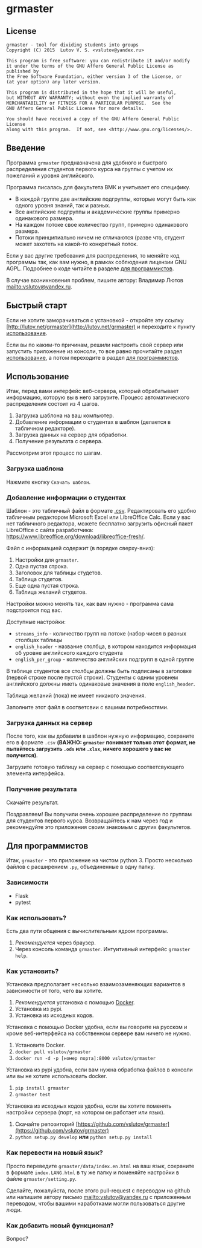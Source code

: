 # grmaster

## License

    grmaster - tool for dividing students into groups
    Copyright (C) 2015  Lutov V. S. <vslutov@yandex.ru>

    This program is free software: you can redistribute it and/or modify
    it under the terms of the GNU Affero General Public License as published by
    the Free Software Foundation, either version 3 of the License, or
    (at your option) any later version.

    This program is distributed in the hope that it will be useful,
    but WITHOUT ANY WARRANTY; without even the implied warranty of
    MERCHANTABILITY or FITNESS FOR A PARTICULAR PURPOSE.  See the
    GNU Affero General Public License for more details.

    You should have received a copy of the GNU Affero General Public License
    along with this program.  If not, see <http://www.gnu.org/licenses/>.

## <a name="intro"></a>Введение

Программа `grmaster` предназначена для удобного и быстрого распределения
студентов первого курса на группы с учетом их пожеланий и уровня английского.

Программа писалась для факультета ВМК и учитывает его специфику.

- В каждой группе две английские подгруппы, которые могут быть как одного
  уровня знаний, так и разных.
- Все английские подгруппы и академические группы примерно одинакового
  размера.
- На каждом потоке свое количество групп, примерно одинакового размера.
- Потоки принципиально ничем не отличаются (разве что, студент может захотеть
  на какой-то конкретный поток.

Если у вас другие требования для распределения, то меняйте код программы так,
как вам нужно, в рамках соблюдения лицензии GNU AGPL. Подробнее о коде
читайте в разделе [для программистов](#for-programmers).

В случае возникновения проблем, пишите автору:
Владимир Лютов <mailto:vslutov@yandex.ru>.

## Быстрый старт

Если не хотите заморачиваться с установкой - откройте эту ссылку
[http://lutov.net/grmaster](http://lutov.net/grmaster) и переходите к
пункту [использование](#using).

Если вы по каким-то причинам, решили настроить свой сервер или запустить
приложение из консоли, то все равно прочитайте раздел
[использование](#using), а потом переходите в раздел
[для программистов](#for-programmers).

## <a name="using"></a>Использование

Итак, перед вами интерфейс веб-сервера, который обрабатывает информацию,
которую вы в него загрузите. Процесс автоматического распределения состоит из
4 шагов.

1. Загрузка шаблона на ваш компьютер.
2. Добавление информации о студентах в шаблон (делается в табличном редакторе).
3. Загрузка данных на сервер для обработки.
4. Получение результата с сервера.

Рассмотрим этот процесс по шагам.

### Загрузка шаблона

Нажмите кнопку `Cкачать шаблон`.

### Добавление информации о студентах

Шаблон - это табличный файл в формате
[.csv](https://ru.wikipedia.org/wiki/CSV). Редактировать его удобно табличным
редактором Microsoft Excel или LibreOffice Calc. Если у вас нет табличного
редактора, можете бесплатно загрузить офисный пакет LibreOffice с сайта
разработчика: <https://www.libreoffice.org/download/libreoffice-fresh/>.

Файл с информацией содержит (в порядке сверху-вниз):

1. Настройки для `grmaster`.
2. Одна пустая строка.
3. Заголовок для таблицы студетов.
4. Таблица студетов.
5. Еще одна пустая строка.
6. Таблица желаний студетов.

Настройки можно менять так, как вам нужно - программа сама подстроится под
вас.

Доступные настройки:

- `streams_info` - количество групп на потоке (набор чисел в разных столбцах
  таблицы
- `english_header` - название столбца, в котором находится информация об
  уровне английского каждого студента
- `english_per_group` - количество английских подгрупп в одной группе

В таблице студентов все столбцы должны быть подписаны в заголовке (первой
строке после пустой строки). Студенты с одним уровнем английского должны
иметь одинаковые значения в поле `english_header`.

Таблица желаний (пока) не имеет никакого значения.

Заполните этот файл в соответсвии с вашими потребностями.

### Загрузка данных на сервер

После того, как вы добавили в шаблон нужную информацию, сохраните его в формате
`.csv` **(ВАЖНО: `grmaster` понимает только этот формат, не пытайтесь
загрузить `.ods` или `.xlsx`, ничего хорошего у вас не получится)**.

Загрузите готовую таблицу на сервер с помощью соответсвующего элемента
интерфейса.

### Получение результата

Скачайте результат.

Поздравляем! Вы получили очень хорошее распределение по группам для студентов
первого курса. Возвращайтесь к нам через год и рекомендуйте это приложения
своим знакомым с других факультетов.

## <a name="for-programmers"></a>Для программистов

Итак, `grmaster` - это приложение на чистом python 3. Просто несколько файлов
с расширением `.py`, объединенные в одну папку.

### Зависимости

- Flask
- pytest

### Как использовать?

Есть два пути общения с вычислительным ядром программы.

1. *Рекомендуется* через браузер.
2. Через консоль команда `grmaster`. Интуитивный интерфейс `grmaster help`.

### Как установить?

Установка предполагает несколько взаимозаменяющих вариантов в зависимости от
того, чего вы хотите.

1. *Рекомендуется* установка с помощью [Docker](https://www.docker.com/).
2. Установка из pypi.
3. Установка из исходных кодов.

Установка с помощью Docker удобна, если вы говорите на русском и кроме
веб-интерфейса на собственном сервере вам ничего не нужно.

1. Установите Docker.
2. `docker pull vslutov/grmaster`
3. `docker run -d -p [номер порта]:8000 vslutov/grmaster`

Установка из pypi удобна, если вам нужна обработка файлов в консоли или вы
не хотите использовать docker.

1. `pip install grmaster`
2. `grmaster test`

Установка из исходных кодов удобна, если вы хотите поменять настройки
сервера (порт, на котором он работает или язык).

1. Скачайте репозиторий
   [https://github.com/vslutov/grmaster](https://github.com/vslutov/grmaster)
2. `python setup.py develop` **или** `python setup.py install`

### Как перевести на новый язык?

Просто переведите `grmaster/data/index.en.html` на ваш язык, сохраните в
формате `index.LANG.html` в ту же папку и поменяйте настройки в файле
`grmaster/setting.py`.

Сделайте, пожалуйста, после этого pull-request с переводом на github или
напишите автору письмо <mailto:vslutov@yandex.ru> с приложенным переводом,
чтобы вашими наработками могли пользоваться другие люди.

### Как добавить новый функционал?

Вопрос?
